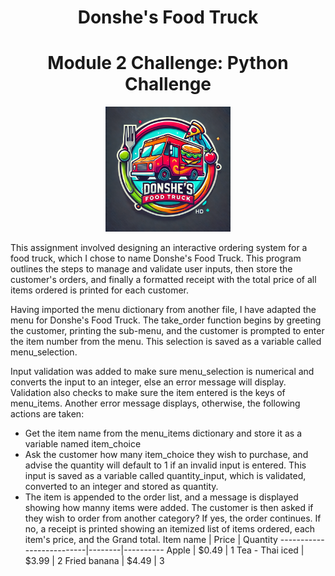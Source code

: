 
# <h1 align = "center" > Donshe's Food Truck </h1>
### <h1 align = "center" > Module 2 Challenge: Python Challenge </h1>
<p align = "center" >
    <img src = "foodtruck_logo.png" alt = "Donshe's Logo" width = "200"/>
    </p>

This assignment involved designing an interactive ordering system for a food truck, which I chose to name Donshe's Food Truck. This program outlines the steps to manage and validate user inputs, then store the customer's orders, and finally a formatted receipt with the total price of all items ordered is printed for each customer. 


Having imported the menu dictionary from another file, I have adapted the menu for Donshe's Food Truck.
The take_order function  begins by greeting the customer, printing the sub-menu, and the customer is prompted to enter the item number from the menu. 
This selection is saved as a variable called menu_selection.

Input validation was added to make sure menu_selection is numerical and converts the input to an integer, else an error message will display.
Validation also checks to make sure the item entered is the keys of menu_items. Another error message displays, otherwise, the following actions are taken:

* Get the item name from the menu_items dictionary and store it as a variable named item_choice 
* Ask the customer how many item_choice they wish to purchase, and advise the quantity will default to 1 if an invalid input is entered. 
    This input is saved as a variable called quantity_input, which is validated, converted to an integer and stored as quantity.
* The item is appended to the order list, and a message is displayed showing how manny items were added.
The customer is then asked if they wish to order from another category? 
    If yes, the order continues. 
    If no, a receipt is printed showing an itemized list of items ordered, each item's price, and the Grand total. 
Item name                 | Price  | Quantity
--------------------------|--------|----------
Apple                     | $0.49  | 1
Tea - Thai iced           | $3.99  | 2
Fried banana              | $4.49  | 3
                                                                                                                             
